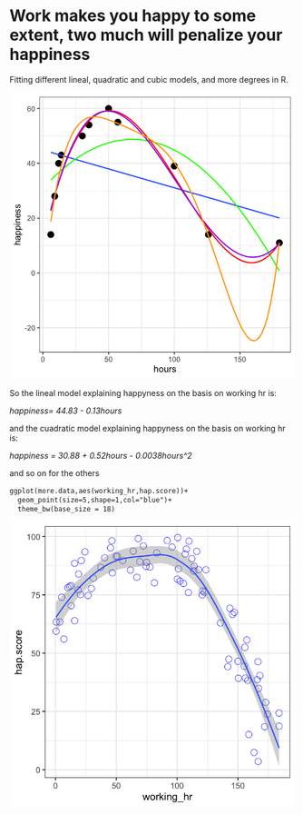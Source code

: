# Work makes you happy to some extent, two much will penalize your happiness

Fitting different lineal, quadratic and cubic models, and more degrees in R.

<p class="aligncenter">
    <img src="different models.png" alt="centered image" />
</p>

So the lineal model explaining happyness on the basis on working hr is:

*happiness= 44.83 - 0.13hours*

and the cuadratic model explaining happyness on the basis on working hr is:

*happiness = 30.88 + 0.52hours - 0.0038hours^2*

and so on for the others

```
ggplot(more.data,aes(working_hr,hap.score))+
  geom_point(size=5,shape=1,col="blue")+
  theme_bw(base_size = 18)
```
<p class="aligncenter">
    <img src="new figure smooth.png" alt="centered image" />
</p>
